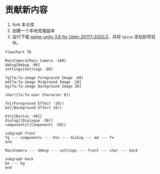 # 贡献新内容

1. fork 本仓库
2. 创建一个本地克隆副本
3. 自行下载 [spine-unity 3.8 for Unity 2017.1-2020.3](http://esotericsoftware.com/spine-unity-download/#spine-unity-unitypackages)，并将 `Spine` 添加到项目中。

```mermaid
flowchart TD

MainCamera[Main Camera -100]
debug[Debug -90]
settings[Settings -80]

fg[fa:fa-image Foreground Image -60]
md[fa:fa-image Midground Image -20]
bg[fa:fa-image Background Image 20]

char([fa:fa-user Character 0])

fe[/Foreground Effect -10/]
be[/Background Effect 10/]

btn{{Button -40}}
dialog[[Dialogue -30]]
components[[Components -50]]

subgraph front
fg --- components --- btn --- dialog --- md --- fe
end

MainCamera --- debug --- settings --- front --- char --- back

subgraph back
be --- bg
end
```
